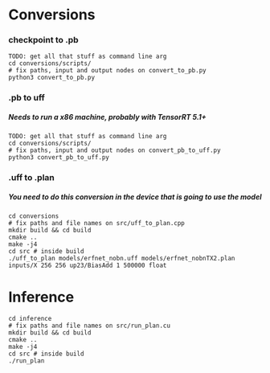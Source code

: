 # Conversions

### checkpoint to .pb
```
TODO: get all that stuff as command line arg
cd conversions/scripts/
# fix paths, input and output nodes on convert_to_pb.py
python3 convert_to_pb.py
```

### .pb to uff
##### Needs to run a x86 machine, probably with TensorRT 5.1+

```
TODO: get all that stuff as command line arg
cd conversions/scripts/
# fix paths, input and output nodes on convert_pb_to_uff.py
python3 convert_pb_to_uff.py
```

### .uff to .plan
##### You need to do this conversion in the device that is going to use the model
```
cd conversions
# fix paths and file names on src/uff_to_plan.cpp
mkdir build && cd build
cmake ..
make -j4
cd src # inside build
./uff_to_plan models/erfnet_nobn.uff models/erfnet_nobnTX2.plan inputs/X 256 256 up23/BiasAdd 1 500000 float
```

# Inference

```
cd inference
# fix paths and file names on src/run_plan.cu
mkdir build && cd build
cmake ..
make -j4
cd src # inside build
./run_plan
```
